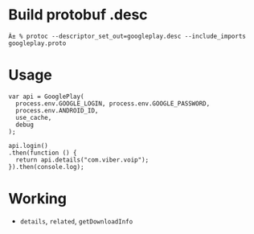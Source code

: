 # Build protobuf .desc
```
Â± % protoc --descriptor_set_out=googleplay.desc --include_imports googleplay.proto
```

# Usage
```
var api = GooglePlay(
  process.env.GOOGLE_LOGIN, process.env.GOOGLE_PASSWORD,
  process.env.ANDROID_ID,
  use_cache,
  debug
);

api.login()
.then(function () {
  return api.details("com.viber.voip");
}).then(console.log);
```

# Working
- `details`, `related`, `getDownloadInfo`
